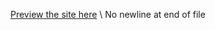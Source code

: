 [Preview the site here](https://sachin-patware.github.io/Store-Paper-Scissors/)
\ No newline at end of file
